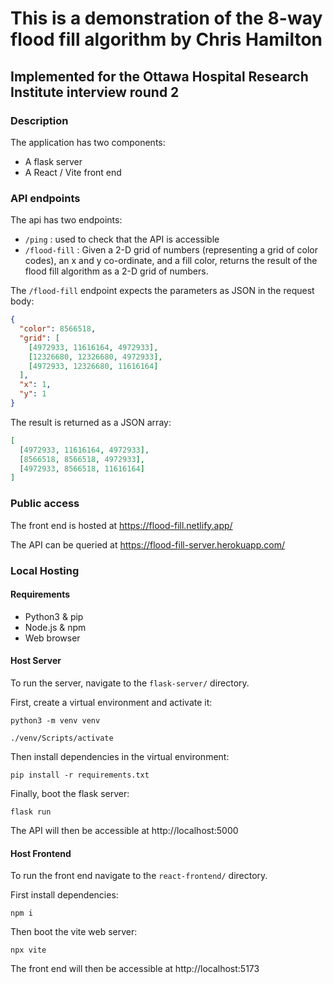 # This is a demonstration of the 8-way flood fill algorithm by Chris Hamilton

## Implemented for the Ottawa Hospital Research Institute interview round 2

### Description

The application has two components:

- A flask server
- A React / Vite front end

### API endpoints

The api has two endpoints:

- `/ping` : used to check that the API is accessible
- `/flood-fill` : Given a 2-D grid of numbers (representing a grid of color codes), an x and y co-ordinate, and a fill color, returns the result of the flood fill algorithm as a 2-D grid of numbers.

The `/flood-fill` endpoint expects the parameters as JSON in the request body:

```json
{
  "color": 8566518,
  "grid": [
    [4972933, 11616164, 4972933],
    [12326680, 12326680, 4972933],
    [4972933, 12326680, 11616164]
  ],
  "x": 1,
  "y": 1
}
```

The result is returned as a JSON array:

```json
[
  [4972933, 11616164, 4972933],
  [8566518, 8566518, 4972933],
  [4972933, 8566518, 11616164]
]
```

### Public access

The front end is hosted at https://flood-fill.netlify.app/

The API can be queried at https://flood-fill-server.herokuapp.com/

### Local Hosting

#### Requirements

- Python3 & pip
- Node.js & npm
- Web browser

#### Host Server

To run the server, navigate to the `flask-server/` directory.

First, create a virtual environment and activate it:

`python3 -m venv venv`

`./venv/Scripts/activate`

Then install dependencies in the virtual environment:

`pip install -r requirements.txt`

Finally, boot the flask server:

`flask run`

The API will then be accessible at http://localhost:5000

#### Host Frontend

To run the front end navigate to the `react-frontend/` directory.

First install dependencies:

`npm i`

Then boot the vite web server:

`npx vite`

The front end will then be accessible at http://localhost:5173
